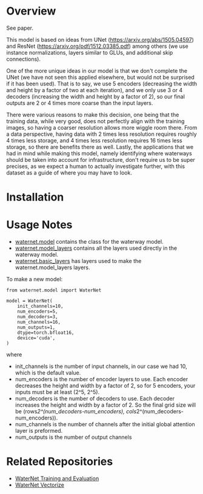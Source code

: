 # Overview

See paper.

This model is based on ideas from UNet (https://arxiv.org/abs/1505.04597) and ResNet (https://arxiv.org/pdf/1512.03385.pdf)
among others (we use instance normalizations, layers similar to GLUs, and additional skip connections).

One of the more unique ideas in our model is that we don't complete the UNet (we have not seen this applied elsewhere,
but would not be surprised if it has been used). That is to say, we use 5 encoders (decreasing the width and height by a factor of two at each iteration),
and we only use 3 or 4 decoders (increasing the width and height by a factor of 2), so our final outputs 
are 2 or 4 times more coarse than the input layers.

There were various reasons to make this decision, one being that the training data, while very good, does not perfectly
align with the training images, so having a coarser resolution allows more wiggle room there. From a data perspective,
having data with 2 times less resolution requires roughly 4 times less storage, and 4 times less resolution requires 16 times less storage,
so there are benefits there as well. Lastly, the applications that we had in mind while making this model, namely 
identifying where waterways should be taken into account for infrastructure, don't require us to be super precises,
as we expect a human to actually investigate further, with this dataset as a guide of where you may have to look.


# Installation


# Usage Notes


* [waternet.model](src/waternet/model.py) contains the class for the waterway model.
* [waternet.model_layers](src/waternet/model_layers) contains all the layers used directly in
the waterway model.
* [waternet.basic_layers](src/waternet/basic_layers) has layers used to make the waternet.model_layers layers.

To make a new model:
```
from waternet.model import WaterNet

model = WaterNet(
    init_channels=10,
    num_encoders=5,
    num_decoders=3,
    num_channels=16,
    num_outputs=1,
    dtype=torch.bfloat16,
    device='cuda',
)
```
where
* init_channels is the number of input channels, in our case we had 10, which is the default value.
* num_encoders is the number of encoder layers to use. Each encoder decreases the height and width by a factor of 2, so for 5 encoders, your inputs must be at least (2^5, 2^5).
* num_decoders is the number of decoders to use. Each decoder increases the height and width by a factor of 2. So the final grid size will be (rows*2^(num_decoders-num_encoders), cols*2^(num_decoders-num_encoders)).
* num_channels is the number of channels after the initial global attention layer is preformed.
* num_outputs is the number of output channels


# Related Repositories

 * [WaterNet Training and Evaluation](https://github.com/Better-Planet-Laboratory/WaterNet)
 * [WaterNet Vectorize](https://github.com/Better-Planet-Laboratory/waterways_vectorize)

